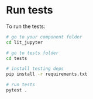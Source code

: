 # Run tests

To run the tests:

```bash
# go to your component folder
cd lit_jupyter

# go to tests folder
cd tests

# install testing deps
pip install -r requirements.txt

# run tests
pytest .
```
